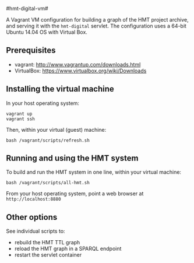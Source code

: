 #hmt-digital-vm#


A Vagrant VM configuration for building a graph of the HMT project archive, and serving it with the `hmt-digital` servlet.  The configuration uses a 64-bit Ubuntu 14.04 OS with Virtual Box. 

## Prerequisites

- vagrant: <http://www.vagrantup.com/downloads.html>
- VirtualBox: <https://www.virtualbox.org/wiki/Downloads>


## Installing the virtual machine

In your host operating system:

    vagrant up
    vagrant ssh
    
Then, within your virtual (guest) machine:

    
    bash /vagrant/scripts/refresh.sh
    
    

## Running and using the HMT system

To build and run the HMT system in one line, within your virtual machine:

    bash /vagrant/scripts/all-hmt.sh

From your host operating system, point a web browser at `http://localhost:8880`

## Other options

See individual scripts to:

- rebuild the HMT TTL graph
- reload the HMT graph in a SPARQL endpoint
- restart the servlet container

    

